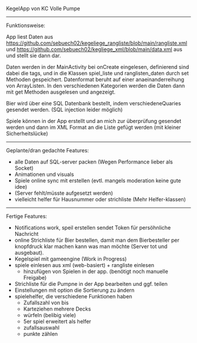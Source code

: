KegelApp von KC Volle Pumpe


***************
Funktionsweise:

App liest Daten aus https://github.com/sebuech02/kegeliege_rangliste/blob/main/rangliste.xml und https://github.com/sebuech02/kegliege_xml/blob/main/data.xml aus und stellt sie dann dar.

Daten werden in der MainActivity bei onCreate eingelesen, definierend sind dabei die tags, und in die Klassen spiel_liste und ranglisten_daten durch set Methoden gespeichert. 
Datenformat beruht auf einer anaeinanderreihung von ArrayListen.
In den verschiedenen Kategorien werden die Daten dann mit get Methoden ausgelesen und angezeigt.

Bier wird über eine SQL Datenbank bestellt, indem verschiedeneQuaries gesendet werden. (SQL injection leider möglich)

Spiele können in der App erstellt und an mich zur überprüfung gesendet werden und dann im XML Format an die Liste gefügt werden (mit kleiner Sicherheitslücke)
********************************
Geplante/dran gedachte Features:

  - alle Daten auf SQL-server packen (Wegen Performance lieber als Socket)
  - Animationen und visuals 
  - Spiele online sync mit erstellen (evtl. mangels moderation keine gute idee)
  - (Server fehlt/müsste aufgesetzt werden)
  - vielleicht helfer für Hausnummer oder strichliste (Mehr Helfer-klassen)
*****************
Fertige Features:
  
  - Notifications work, speil erstellen sendet Token für persöhnliche Nachricht
  - online Strichliste für Bier bestellen, damit man dem Bierbesteller per knopfdruck klar machen kann was man möchte (Server tot und ausgebaut).
  - Kegelspiel mit gameengine (Work in Progress)
  - spiele einlesen aus xml (web-basiert) + rangliste einlesen 
    - hinzufügen von Spielen in der app. (benötigt noch manuelle Freigabe)
  - Strichliste für die Pumpne in der App bearbeiten und ggf. teilen
  - Einstellungen mit option die Sortierung zu ändern
  - spielehelfer, die verschiedene Funktionen haben
      - Zufallszahl von bis
      - Karteziehen mehrere Decks
      - würfeln (belibig viele)
      - 5er spiel erweitert als helfer
      - zufallsauswahl
      - punkte zählen
